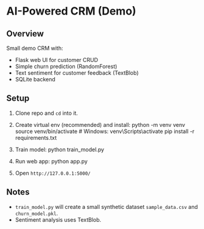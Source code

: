 # AI-Powered CRM (Demo)

## Overview
Small demo CRM with:
- Flask web UI for customer CRUD
- Simple churn prediction (RandomForest)
- Text sentiment for customer feedback (TextBlob)
- SQLite backend

## Setup
1. Clone repo and `cd` into it.

2. Create virtual env (recommended) and install:
python -m venv venv
source venv/bin/activate # Windows: venv\Scripts\activate
pip install -r requirements.txt

3. Train model:
python train_model.py

4. Run web app:
python app.py

5. Open `http://127.0.0.1:5000/`

## Notes
- `train_model.py` will create a small synthetic dataset `sample_data.csv` and `churn_model.pkl`.
- Sentiment analysis uses TextBlob.
